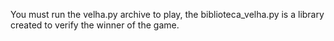 You must run the velha.py archive to play, the biblioteca_velha.py is a library created to verify the winner of the game.

